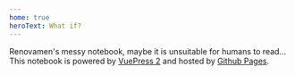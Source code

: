 ```yaml
---
home: true
heroText: What if?
---
```


Renovamen's messy notebook, maybe it is unsuitable for humans to read... This notebook is powered by [VuePress 2](https://vuepress.vuejs.org) and hosted by [Github Pages](https://pages.github.com/).
